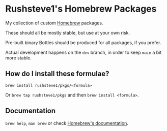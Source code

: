 # Rushsteve1's Homebrew Packages

My collection of custom [Homebrew](https://brew.sh) packages.

These should all be mostly stable, but use at your own risk.

Pre-built binary Bottles should be produced for all packages, if you prefer.

Actual development happens on the `dev` branch, in order to keep `main` a bit
more stable.

## How do I install these formulae?

`brew install rushsteve1/pkgs/<formula>`

Or `brew tap rushsteve1/pkgs` and then `brew install <formula>`.

## Documentation

`brew help`, `man brew` or check [Homebrew's documentation](https://docs.brew.sh).

